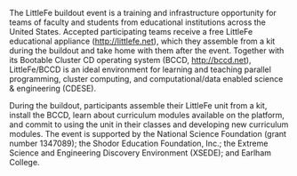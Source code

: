 The LittleFe buildout event is a training and infrastructure opportunity for teams of faculty and students from educational institutions across the United States. Accepted participating teams receive a free LittleFe educational appliance (http://littlefe.net), which they assemble from a kit during the buildout and take home with them after the event. Together with its Bootable Cluster CD operating system (BCCD, http://bccd.net), LittleFe/BCCD is an ideal environment for learning and teaching parallel programming, cluster computing, and computational/data enabled science & engineering (CDESE). 

During the buildout, participants assemble their LittleFe unit from a kit, install the BCCD, learn about curriculum modules available on the platform, and commit to using the unit in their classes and developing new curriculum modules. The event is supported by the National Science Foundation (grant number 1347089); the Shodor Education Foundation, Inc.; the Extreme Science and Engineering Discovery Environment (XSEDE); and Earlham College.
